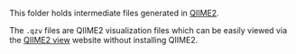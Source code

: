 This folder holds intermediate files generated in [QIIME2](https://qiime2.org/).

The `.qzv` files are QIIME2 visualization files which can be easily viewed via the [QIIME2 view](https://view.qiime2.org) website without installing QIIME2.

